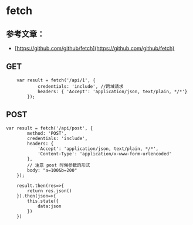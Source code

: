 # fetch

## 参考文章：

* [https://github.com/github/fetch](https://github.com/github/fetch)

## GET

```
    var result = fetch('/api/1', {
            credentials: 'include', //跨域请求
            headers: { 'Accept': 'application/json, text/plain, */*'}
        });
```

## POST

```
var result = fetch('/api/post', {
        method: 'POST',
        credentials: 'include',
        headers: {
            'Accept': 'application/json, text/plain, */*',
            'Content-Type': 'application/x-www-form-urlencoded'
        },
        // 注意 post 时候参数的形式
        body: "a=100&b=200" 
    });
```

```
    result.then(res=>{
        return res.json()
    }).then(json=>{
        this.state({
            data:json
        })
    })
```